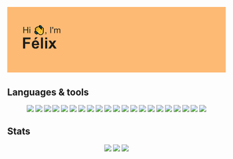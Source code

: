 ![](/header.png)

## Languages & tools
<div align="center">
  
<a><img src="https://img.shields.io/badge/CSS3-1572B6?style=for-the-badge&logo=css3&logoColor=white" /></a>
<a><img src="https://img.shields.io/badge/HTML5-E34F26?style=for-the-badge&logo=html5&logoColor=white" /></a>
<a><img src="https://img.shields.io/badge/JavaScript-323330?style=for-the-badge&logo=javascript&logoColor=F7DF1E" /></a>
<a><img src="https://img.shields.io/badge/TypeScript-007ACC?style=for-the-badge&logo=typescript&logoColor=white" /></a>
<a><img src="https://img.shields.io/badge/Node.js-339933?style=for-the-badge&logo=nodedotjs&logoColor=white" /></a>
<a><img src="https://img.shields.io/badge/Express.js-000000?style=for-the-badge&logo=express&logoColor=white" /></a>
<a><img src="https://img.shields.io/badge/Angular-DD0031?style=for-the-badge&logo=angular&logoColor=white" /></a>
<a><img src="https://img.shields.io/badge/Tailwind_CSS-38B2AC?style=for-the-badge&logo=tailwind-css&logoColor=white" /></a>
<a><img src="https://img.shields.io/badge/C%23-239120?style=for-the-badge&logo=c-sharp&logoColor=white" /></a>
<a><img src="https://img.shields.io/badge/.NET-512BD4?style=for-the-badge&logo=dotnet&logoColor=white" /></a>
<a><img src="https://img.shields.io/badge/Xamarin-3498DB?style=for-the-badge&logo=xamarin&logoColor=white" /></a>
<a><img src="https://img.shields.io/badge/Java-ED8B00?style=for-the-badge&logo=java&logoColor=white" /></a>
<a><img src="https://img.shields.io/badge/Spring_Boot-F2F4F9?style=for-the-badge&logo=spring-boot" /></a>
<a><img src="https://img.shields.io/badge/PHP-777BB4?style=for-the-badge&logo=php&logoColor=white" /></a>
<a><img src="https://img.shields.io/badge/PostgreSQL-316192?style=for-the-badge&logo=postgresql&logoColor=white" /></a>
<a ><img src="https://img.shields.io/badge/MySQL-00000F?style=for-the-badge&logo=mysql&logoColor=white" /></a>
<a><img src="https://img.shields.io/badge/MongoDB-4EA94B?style=for-the-badge&logo=mongodb&logoColor=white" /></a>
<a><img src="https://img.shields.io/badge/Docker-2CA5E0?style=for-the-badge&logo=docker&logoColor=white" /></a>
<a><img src="https://img.shields.io/badge/Jenkins-D24939?style=for-the-badge&logo=Jenkins&logoColor=white" /></a>
<a><img src="https://img.shields.io/badge/microsoft%20azure-0089D6?style=for-the-badge&logo=microsoft-azure&logoColor=white" /></a>
<a><img src="https://img.shields.io/badge/Azure_DevOps-0078D7?style=for-the-badge&logo=azure-devops&logoColor=white" /></a>
  
</div>

## Stats
<div align="center">
  
![](http://github-profile-summary-cards.vercel.app/api/cards/profile-details?username=huco95&theme=github_dark)
![](http://github-profile-summary-cards.vercel.app/api/cards/stats?username=huco95&theme=github_dark)
![](http://github-profile-summary-cards.vercel.app/api/cards/repos-per-language?username=huco95&theme=github_dark)
  
</div>

